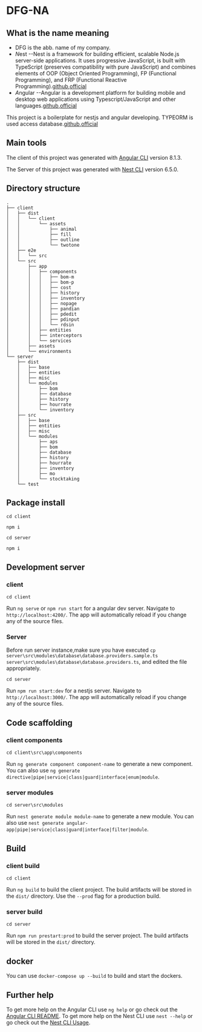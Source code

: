 <!--
 * @Description: In User Settings Edit
 * @Author: Zhaohui Gong
 * @Date: 2019-08-05 11:56:24
 * @LastEditTime: 2019-08-13 10:48:47
 * @LastEditors: Please set LastEditors
 -->
# DFG-NA

## What is the name meaning

* DFG is the abb. name of my company.
* *N*est  --Nest is a framework for building efficient, scalable Node.js server-side applications. It uses progressive JavaScript, is built with TypeScript (preserves compatibility with pure JavaScript) and combines elements of OOP (Object Oriented Programming), FP (Functional Programming), and FRP (Functional Reactive Programming).[github](https://github.com/nestjs/nest),[official](https://nestjs.com/)
* *A*ngular --Angular is a development platform for building mobile and desktop web applications using Typescript/JavaScript and other languages.[github](https://github.com/angular/angular),[official](https://angular.io/)
  
This project is a boilerplate for nestjs and angular developing.
TYPEORM is used access database.[github](https://github.com/typeorm/typeorm),[official](https://typeorm.io/)

## Main tools

The client of this project was generated with [Angular CLI](https://github.com/angular/angular-cli) version 8.1.3.

The Server of this project was generated with [Nest CLI](https://github.com/nestjs/nest-cli) version 6.5.0.

## Directory structure

```
.
├── client
│   ├── dist
│   │   └── client
│   │       └── assets
│   │           ├── animal
│   │           ├── fill
│   │           ├── outline
│   │           └── twotone
│   ├── e2e
│   │   └── src
│   └── src
│       ├── app
│       │   ├── components
│       │   │   ├── bom-m
│       │   │   ├── bom-p
│       │   │   ├── cost
│       │   │   ├── history
│       │   │   ├── inventory
│       │   │   ├── nopage
│       │   │   ├── pandian
│       │   │   ├── pdedit
│       │   │   ├── pdinput
│       │   │   └── rdsin
│       │   ├── entities
│       │   ├── interceptors
│       │   └── services
│       ├── assets
│       └── environments
└── server
    ├── dist
    │   ├── base
    │   ├── entities
    │   ├── misc
    │   └── modules
    │       ├── bom
    │       ├── database
    │       ├── history
    │       ├── hourrate
    │       └── inventory
    ├── src
    │   ├── base
    │   ├── entities
    │   ├── misc
    │   └── modules
    │       ├── aps
    │       ├── bom
    │       ├── database
    │       ├── history
    │       ├── hourrate
    │       ├── inventory
    │       ├── mo
    │       └── stocktaking
    └── test

```

## Package install

`cd client`

`npm i`

`cd server`

`npm i`

## Development server

### client

`cd client`

Run `ng serve` or `npm run start` for a angular dev server. Navigate to `http://localhost:4200/`. The app will automatically reload if you change any of the source files.

### Server

Before run server instance,make sure you have executed
`cp server\src\modules\database\database.providers.sample.ts server\src\modules\database\database.providers.ts`, and edited the file appropriately.

`cd server`

Run `npm run start:dev` for a nestjs server. Navigate to `http://localhost:3000/`. The app will automatically reload if you change any of the source files.

## Code scaffolding

### client components

`cd client\src\app\components`

Run `ng generate component component-name` to generate a new component. You can also use `ng generate directive|pipe|service|class|guard|interface|enum|module`.

### server modules

`cd server\src\modules`

Run `nest generate module module-name` to generate a new module. You can also use `nest generate angular-app|pipe|service|class|guard|interface|filter|module`.

## Build

### client build

`cd client`

Run `ng build` to build the client project. The build artifacts will be stored in the `dist/` directory. Use the `--prod` flag for a production build.

### server build

`cd server`

Run `npm run prestart:prod` to build the server project. The build artifacts will be stored in the `dist/` directory.

## docker

You can use `docker-compose up --build` to build and start the dockers.

## Further help

To get more help on the Angular CLI use `ng help` or go check out the [Angular CLI README](https://github.com/angular/angular-cli/blob/master/README.md).
To get more help on the Nest CLI use `nest --help` or go check out the [Nest CLI Usage](https://docs.nestjs.com/cli/usages).

